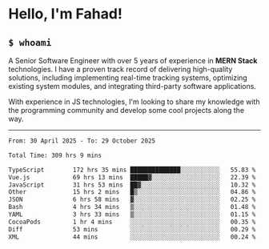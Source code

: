 <h1>Hello, I'm Fahad!</h1>

<h2><code>$ whoami</code></h2>

A Senior Software Engineer with over 5 years of experience in **MERN Stack** technologies. I have a proven track record of delivering high-quality solutions, including implementing real-time tracking systems, optimizing existing system modules, and integrating third-party software applications.

With experience in JS technologies, I'm looking to share my knowledge with the programming community and develop some cool projects along the way.

---

<!--START_SECTION:waka-->

```txt
From: 30 April 2025 - To: 29 October 2025

Total Time: 309 hrs 9 mins

TypeScript        172 hrs 35 mins ██████████████░░░░░░░░░░░   55.83 %
Vue.js            69 hrs 13 mins  █████▓░░░░░░░░░░░░░░░░░░░   22.39 %
JavaScript        31 hrs 53 mins  ██▓░░░░░░░░░░░░░░░░░░░░░░   10.32 %
Other             15 hrs 2 mins   █▒░░░░░░░░░░░░░░░░░░░░░░░   04.86 %
JSON              6 hrs 58 mins   ▓░░░░░░░░░░░░░░░░░░░░░░░░   02.25 %
Bash              4 hrs 34 mins   ▒░░░░░░░░░░░░░░░░░░░░░░░░   01.48 %
YAML              3 hrs 33 mins   ▒░░░░░░░░░░░░░░░░░░░░░░░░   01.15 %
CocoaPods         1 hr 4 mins     ░░░░░░░░░░░░░░░░░░░░░░░░░   00.35 %
Diff              53 mins         ░░░░░░░░░░░░░░░░░░░░░░░░░   00.29 %
XML               44 mins         ░░░░░░░░░░░░░░░░░░░░░░░░░   00.24 %
```

<!--END_SECTION:waka-->

<!--
**heyFahad/heyFahad** is a ✨ _special_ ✨ repository because its `README.md` (this file) appears on your GitHub profile.

Here are some ideas to get you started:

- 🔭 I’m currently working on ...
- 🌱 I’m currently learning ...
- 👯 I’m looking to collaborate on ...
- 🤔 I’m looking for help with ...
- 💬 Ask me about ...
- 📫 How to reach me: ...
- 😄 Pronouns: ...
- ⚡ Fun fact: ...
-->
